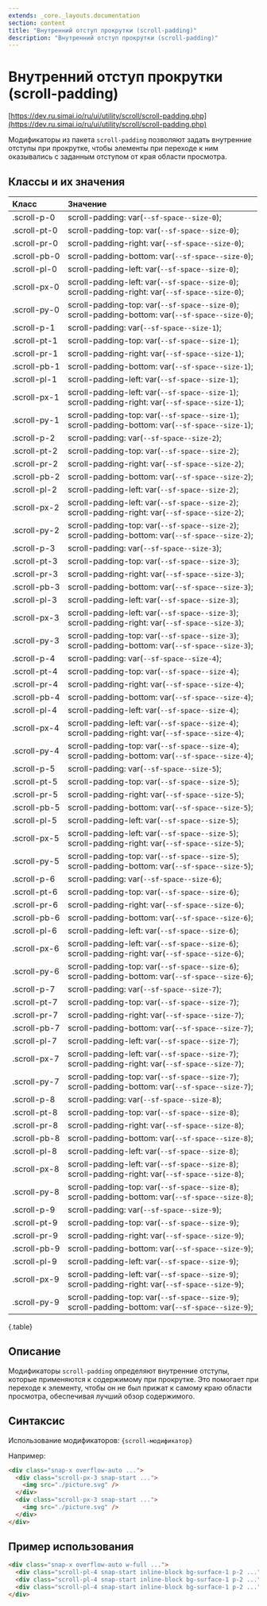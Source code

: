 ```yaml
---
extends: _core._layouts.documentation
section: content
title: "Внутренний отступ прокрутки (scroll-padding)"
description: "Внутренний отступ прокрутки (scroll-padding)"
---
```


# Внутренний отступ прокрутки (scroll-padding)

[https://dev.ru.simai.io/ru/ui/utility/scroll/scroll-padding.php](https://dev.ru.simai.io/ru/ui/utility/scroll/scroll-padding.php)

Модификаторы из пакета `scroll-padding` позволяют задать внутренние отступы при прокрутке, чтобы элементы при переходе к
ним оказывались с заданным отступом от края области просмотра.

## Классы и их значения

| Класс        | Значение                                                                          |
|:-------------|:------------------------------------------------------------------------------------------------------|
| .scroll-p-0  | scroll-padding: var(`--sf-space--size-0`);                                                            |
| .scroll-pt-0 | scroll-padding-top: var(`--sf-space--size-0`);                                                        |
| .scroll-pr-0 | scroll-padding-right: var(`--sf-space--size-0`);                                                      |
| .scroll-pb-0 | scroll-padding-bottom: var(`--sf-space--size-0`);                                                     |
| .scroll-pl-0 | scroll-padding-left: var(`--sf-space--size-0`);                                                       |
| .scroll-px-0 | scroll-padding-left: var(`--sf-space--size-0`);<br/> scroll-padding-right: var(`--sf-space--size-0`); |
| .scroll-py-0 | scroll-padding-top: var(`--sf-space--size-0`);<br/> scroll-padding-bottom: var(`--sf-space--size-0`); |
| .scroll-p-1  | scroll-padding: var(`--sf-space--size-1`);                                                            |
| .scroll-pt-1 | scroll-padding-top: var(`--sf-space--size-1`);                                                        |
| .scroll-pr-1 | scroll-padding-right: var(`--sf-space--size-1`);                                                      |
| .scroll-pb-1 | scroll-padding-bottom: var(`--sf-space--size-1`);                                                     |
| .scroll-pl-1 | scroll-padding-left: var(`--sf-space--size-1`);                                                       |
| .scroll-px-1 | scroll-padding-left: var(`--sf-space--size-1`);<br/> scroll-padding-right: var(`--sf-space--size-1`); |
| .scroll-py-1 | scroll-padding-top: var(`--sf-space--size-1`);<br/> scroll-padding-bottom: var(`--sf-space--size-1`); |
| .scroll-p-2  | scroll-padding: var(`--sf-space--size-2`);                                                            |
| .scroll-pt-2 | scroll-padding-top: var(`--sf-space--size-2`);                                                        |
| .scroll-pr-2 | scroll-padding-right: var(`--sf-space--size-2`);                                                      |
| .scroll-pb-2 | scroll-padding-bottom: var(`--sf-space--size-2`);                                                     |
| .scroll-pl-2 | scroll-padding-left: var(`--sf-space--size-2`);                                                       |
| .scroll-px-2 | scroll-padding-left: var(`--sf-space--size-2`);<br/> scroll-padding-right: var(`--sf-space--size-2`); |
| .scroll-py-2 | scroll-padding-top: var(`--sf-space--size-2`);<br/> scroll-padding-bottom: var(`--sf-space--size-2`); |
| .scroll-p-3  | scroll-padding: var(`--sf-space--size-3`);                                                            |
| .scroll-pt-3 | scroll-padding-top: var(`--sf-space--size-3`);                                                        |
| .scroll-pr-3 | scroll-padding-right: var(`--sf-space--size-3`);                                                      |
| .scroll-pb-3 | scroll-padding-bottom: var(`--sf-space--size-3`);                                                     |
| .scroll-pl-3 | scroll-padding-left: var(`--sf-space--size-3`);                                                       |
| .scroll-px-3 | scroll-padding-left: var(`--sf-space--size-3`);<br/> scroll-padding-right: var(`--sf-space--size-3`); |
| .scroll-py-3 | scroll-padding-top: var(`--sf-space--size-3`);<br/> scroll-padding-bottom: var(`--sf-space--size-3`); |
| .scroll-p-4  | scroll-padding: var(`--sf-space--size-4`);                                                            |
| .scroll-pt-4 | scroll-padding-top: var(`--sf-space--size-4`);                                                        |
| .scroll-pr-4 | scroll-padding-right: var(`--sf-space--size-4`);                                                      |
| .scroll-pb-4 | scroll-padding-bottom: var(`--sf-space--size-4`);                                                     |
| .scroll-pl-4 | scroll-padding-left: var(`--sf-space--size-4`);                                                       |
| .scroll-px-4 | scroll-padding-left: var(`--sf-space--size-4`);<br/> scroll-padding-right: var(`--sf-space--size-4`); |
| .scroll-py-4 | scroll-padding-top: var(`--sf-space--size-4`);<br/> scroll-padding-bottom: var(`--sf-space--size-4`); |
| .scroll-p-5  | scroll-padding: var(`--sf-space--size-5`);                                                            |
| .scroll-pt-5 | scroll-padding-top: var(`--sf-space--size-5`);                                                        |
| .scroll-pr-5 | scroll-padding-right: var(`--sf-space--size-5`);                                                      |
| .scroll-pb-5 | scroll-padding-bottom: var(`--sf-space--size-5`);                                                     |
| .scroll-pl-5 | scroll-padding-left: var(`--sf-space--size-5`);                                                       |
| .scroll-px-5 | scroll-padding-left: var(`--sf-space--size-5`);<br/> scroll-padding-right: var(`--sf-space--size-5`); |
| .scroll-py-5 | scroll-padding-top: var(`--sf-space--size-5`);<br/> scroll-padding-bottom: var(`--sf-space--size-5`); |
| .scroll-p-6  | scroll-padding: var(`--sf-space--size-6`);                                                            |
| .scroll-pt-6 | scroll-padding-top: var(`--sf-space--size-6`);                                                        |
| .scroll-pr-6 | scroll-padding-right: var(`--sf-space--size-6`);                                                      |
| .scroll-pb-6 | scroll-padding-bottom: var(`--sf-space--size-6`);                                                     |
| .scroll-pl-6 | scroll-padding-left: var(`--sf-space--size-6`);                                                       |
| .scroll-px-6 | scroll-padding-left: var(`--sf-space--size-6`);<br/> scroll-padding-right: var(`--sf-space--size-6`); |
| .scroll-py-6 | scroll-padding-top: var(`--sf-space--size-6`);<br/> scroll-padding-bottom: var(`--sf-space--size-6`); |
| .scroll-p-7  | scroll-padding: var(`--sf-space--size-7`);                                                            |
| .scroll-pt-7 | scroll-padding-top: var(`--sf-space--size-7`);                                                        |
| .scroll-pr-7 | scroll-padding-right: var(`--sf-space--size-7`);                                                      |
| .scroll-pb-7 | scroll-padding-bottom: var(`--sf-space--size-7`);                                                     |
| .scroll-pl-7 | scroll-padding-left: var(`--sf-space--size-7`);                                                       |
| .scroll-px-7 | scroll-padding-left: var(`--sf-space--size-7`);<br/> scroll-padding-right: var(`--sf-space--size-7`); |
| .scroll-py-7 | scroll-padding-top: var(`--sf-space--size-7`);<br/> scroll-padding-bottom: var(`--sf-space--size-7`); |
| .scroll-p-8  | scroll-padding: var(`--sf-space--size-8`);                                                            |
| .scroll-pt-8 | scroll-padding-top: var(`--sf-space--size-8`);                                                        |
| .scroll-pr-8 | scroll-padding-right: var(`--sf-space--size-8`);                                                      |
| .scroll-pb-8 | scroll-padding-bottom: var(`--sf-space--size-8`);                                                     |
| .scroll-pl-8 | scroll-padding-left: var(`--sf-space--size-8`);                                                       |
| .scroll-px-8 | scroll-padding-left: var(`--sf-space--size-8`);<br/> scroll-padding-right: var(`--sf-space--size-8`); |
| .scroll-py-8 | scroll-padding-top: var(`--sf-space--size-8`);<br/> scroll-padding-bottom: var(`--sf-space--size-8`); |
| .scroll-p-9  | scroll-padding: var(`--sf-space--size-9`);                                                            |
| .scroll-pt-9 | scroll-padding-top: var(`--sf-space--size-9`);                                                        |
| .scroll-pr-9 | scroll-padding-right: var(`--sf-space--size-9`);                                                      |
| .scroll-pb-9 | scroll-padding-bottom: var(`--sf-space--size-9`);                                                     |
| .scroll-pl-9 | scroll-padding-left: var(`--sf-space--size-9`);                                                       |
| .scroll-px-9 | scroll-padding-left: var(`--sf-space--size-9`);<br/> scroll-padding-right: var(`--sf-space--size-9`); |
| .scroll-py-9 | scroll-padding-top: var(`--sf-space--size-9`);<br/> scroll-padding-bottom: var(`--sf-space--size-9`); |
{.table}

## Описание

Модификаторы `scroll-padding` определяют внутренние отступы, которые применяются к содержимому при прокрутке. Это
помогает при переходе к элементу, чтобы он не был прижат к самому краю области просмотра, обеспечивая лучший обзор
содержимого.

## Синтаксис

Использование модификаторов: `{scroll-модификатор}`

Например:

```html
<div class="snap-x overflow-auto ...">
  <div class="scroll-px-3 snap-start ...">
    <img src="./picture.svg" />
  </div>
  <div class="scroll-px-3 snap-start ...">
    <img src="./picture.svg" />
  </div>
</div>
```

## Пример использования

```html
<div class="snap-x overflow-auto w-full ...">
  <div class="scroll-pl-4 snap-start inline-block bg-surface-1 p-2 ...">Элемент 1</div>
  <div class="scroll-pl-4 snap-start inline-block bg-surface-1 p-2 ...">Элемент 2</div>
  <div class="scroll-pl-4 snap-start inline-block bg-surface-1 p-2 ...">Элемент 3</div>
</div>
```
